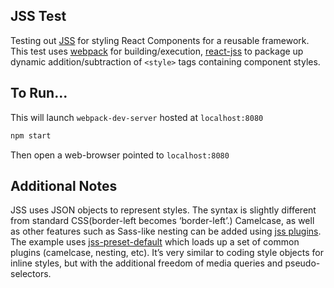 ## JSS Test

Testing out [JSS](https://github.com/cssinjs/jss) for styling React Components for a reusable framework.
This test uses [webpack](http://webpack.github.io/) for building/execution,
[react-jss](https://github.com/cssinjs/react-jss) to package up dynamic addition/subtraction of `<style>` tags containing component styles.

## To Run...
This will launch `webpack-dev-server` hosted at `localhost:8080`
```sh
npm start
```
Then open a web-browser pointed to `localhost:8080`

## Additional Notes
JSS uses JSON objects to represent styles. The syntax is slightly different from standard CSS(border-left becomes ‘border-left’.) Camelcase, as well as other features such as Sass-like nesting can be added using [jss plugins](https://github.com/cssinjs?query=jss-). The example uses [jss-preset-default](https://github.com/cssinjs/jss-preset-default) which loads up a set of common plugins (camelcase, nesting, etc). It’s very similar to coding style objects for inline styles, but with the additional freedom of media queries and pseudo-selectors.
